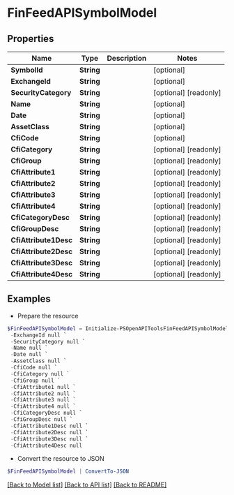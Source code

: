 # FinFeedAPISymbolModel
## Properties

Name | Type | Description | Notes
------------ | ------------- | ------------- | -------------
**SymbolId** | **String** |  | [optional] 
**ExchangeId** | **String** |  | [optional] 
**SecurityCategory** | **String** |  | [optional] [readonly] 
**Name** | **String** |  | [optional] 
**Date** | **String** |  | [optional] 
**AssetClass** | **String** |  | [optional] 
**CfiCode** | **String** |  | [optional] 
**CfiCategory** | **String** |  | [optional] [readonly] 
**CfiGroup** | **String** |  | [optional] [readonly] 
**CfiAttribute1** | **String** |  | [optional] [readonly] 
**CfiAttribute2** | **String** |  | [optional] [readonly] 
**CfiAttribute3** | **String** |  | [optional] [readonly] 
**CfiAttribute4** | **String** |  | [optional] [readonly] 
**CfiCategoryDesc** | **String** |  | [optional] [readonly] 
**CfiGroupDesc** | **String** |  | [optional] [readonly] 
**CfiAttribute1Desc** | **String** |  | [optional] [readonly] 
**CfiAttribute2Desc** | **String** |  | [optional] [readonly] 
**CfiAttribute3Desc** | **String** |  | [optional] [readonly] 
**CfiAttribute4Desc** | **String** |  | [optional] [readonly] 

## Examples

- Prepare the resource
```powershell
$FinFeedAPISymbolModel = Initialize-PSOpenAPIToolsFinFeedAPISymbolModel  -SymbolId null `
 -ExchangeId null `
 -SecurityCategory null `
 -Name null `
 -Date null `
 -AssetClass null `
 -CfiCode null `
 -CfiCategory null `
 -CfiGroup null `
 -CfiAttribute1 null `
 -CfiAttribute2 null `
 -CfiAttribute3 null `
 -CfiAttribute4 null `
 -CfiCategoryDesc null `
 -CfiGroupDesc null `
 -CfiAttribute1Desc null `
 -CfiAttribute2Desc null `
 -CfiAttribute3Desc null `
 -CfiAttribute4Desc null
```

- Convert the resource to JSON
```powershell
$FinFeedAPISymbolModel | ConvertTo-JSON
```

[[Back to Model list]](../README.md#documentation-for-models) [[Back to API list]](../README.md#documentation-for-api-endpoints) [[Back to README]](../README.md)

